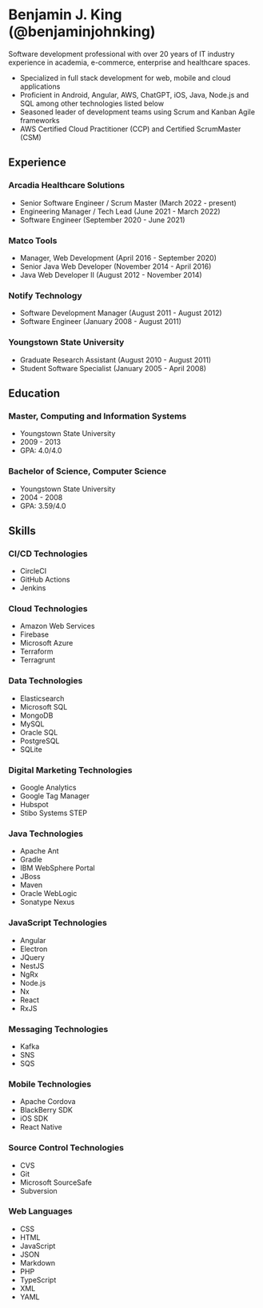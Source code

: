 # Benjamin J. King (@benjaminjohnking)
Software development professional with over 20 years of IT industry experience in academia, e-commerce, enterprise and healthcare spaces.

- Specialized in full stack development for web, mobile and cloud applications
- Proficient in Android, Angular, AWS, ChatGPT, iOS, Java, Node.js and SQL among other technologies listed below
- Seasoned leader of development teams using Scrum and Kanban Agile frameworks
- AWS Certified Cloud Practitioner (CCP) and Certified ScrumMaster (CSM)

## Experience

### Arcadia Healthcare Solutions
- Senior Software Engineer / Scrum Master (March 2022 - present)
- Engineering Manager / Tech Lead (June 2021 - March 2022)
- Software Engineer (September 2020 - June 2021)

### Matco Tools
- Manager, Web Development (April 2016 - September 2020)
- Senior Java Web Developer (November 2014 - April 2016)
- Java Web Developer II (August 2012 - November 2014)

### Notify Technology
- Software Development Manager (August 2011 - August 2012)
- Software Engineer (January 2008 - August 2011)

### Youngstown State University
- Graduate Research Assistant (August 2010 - August 2011)
- Student Software Specialist (January 2005 - April 2008)

## Education

### Master, Computing and Information Systems
- Youngstown State University
- 2009 - 2013
- GPA: 4.0/4.0

### Bachelor of Science, Computer Science
- Youngstown State University
- 2004 - 2008
- GPA: 3.59/4.0

## Skills

### CI/CD Technologies
- CircleCI
- GitHub Actions
- Jenkins

### Cloud Technologies
- Amazon Web Services
- Firebase
- Microsoft Azure
- Terraform
- Terragrunt

### Data Technologies
- Elasticsearch
- Microsoft SQL
- MongoDB
- MySQL
- Oracle SQL
- PostgreSQL
- SQLite

### Digital Marketing Technologies
- Google Analytics
- Google Tag Manager
- Hubspot
- Stibo Systems STEP

### Java Technologies
- Apache Ant
- Gradle
- IBM WebSphere Portal
- JBoss
- Maven
- Oracle WebLogic
- Sonatype Nexus

### JavaScript Technologies
- Angular
- Electron
- JQuery
- NestJS
- NgRx
- Node.js
- Nx
- React
- RxJS

### Messaging Technologies
- Kafka
- SNS
- SQS

### Mobile Technologies
- Apache Cordova
- BlackBerry SDK
- iOS SDK
- React Native

### Source Control Technologies
- CVS
- Git
- Microsoft SourceSafe
- Subversion

### Web Languages
- CSS
- HTML
- JavaScript
- JSON
- Markdown
- PHP
- TypeScript
- XML
- YAML
